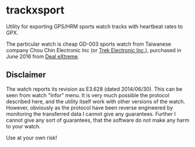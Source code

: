 # trackxsport
Utility for exporting GPS/HRM sports watch tracks with heartbeat rates to GPX.

The particular watch is cheap GD-003 sports watch from Taiwanese company Chou Chin Electronic Inc
(or [Trek Electronic Inc.](http://www.treklimited.com/)), purchased in June 2016 from [Deal eXtreme](http://www.dx.com/p/gd-003-multi-function-outdoor-digital-sport-watch-w-pedometer-gps-compass-backlight-navy-354517#.V6rwr6Isw-o).

## Disclaimer

The watch reports its revision as E3.628 (dated 2014/06/30). This can be seen from watch "Infor" menu. It is very much possible
the protocol described here, and the utility itself work with other versions of the watch. However, obviously as the protocol have been reverse engineered by monitoring the transferred data I cannot give any guarantees. Further I cannot give any sort of guarantees, that the software do not make any harm to your watch. 

Use at your own risk!

